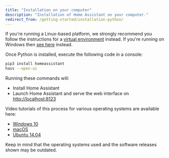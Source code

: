 ```yaml
---
title: "Installation on your computer"
description: "Installation of Home Assistant on your computer."
redirect_from: /getting-started/installation-python/
---
```


<div class='note'>

If you're running a Linux-based platform, we strongly recommend you follow the instructions for a [virtual environment](/docs/installation/virtualenv/) instead. If you're running on Windows then [see here](/docs/installation/windows/#installing-in-a-python-virtual-environment) instead.

</div>

Once Python is installed, execute the following code in a console:

```bash
pip3 install homeassistant
hass --open-ui
```

Running these commands will:

 - Install Home Assistant
 - Launch Home Assistant and serve the web interface on [http://localhost:8123](http://localhost:8123)

Video tutorials of this process for various operating systems are available here:

 - [Windows 10](https://www.youtube.com/watch?v=X27eVvuqwnY)
 - [macOS](https://www.youtube.com/watch?v=hej6ipN86ls)
 - [Ubuntu 14.04](https://www.youtube.com/watch?v=SXaAG1lGNH0)

Keep in mind that the operating systems used and the software releases shown may be outdated.
